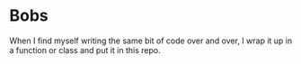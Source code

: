 # Bobs

When I find myself writing the same bit of code over and over,
I wrap it up in a function or class and put it in this repo.
